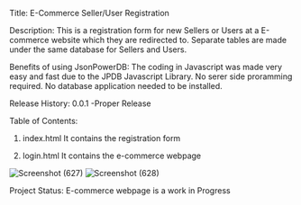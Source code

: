 Title: E-Commerce Seller/User Registration

Description: This is a registration form for new Sellers or Users at a E-commerce website which they are redirected to. Separate tables are made under the same database for Sellers and Users.

Benefits of using JsonPowerDB: The coding in Javascript was made very easy and fast due to the JPDB Javascript Library. No serer side proramming required. No database application needed to be installed.

Release History: 
0.0.1
-Proper Release

Table of Contents:
1. index.html
It contains the registration form

2. login.html
It contains the e-commerce webpage



![Screenshot (627)](https://user-images.githubusercontent.com/109333215/179224783-c950a436-079d-4acb-9a48-8e95d0fcbb39.png)
![Screenshot (628)](https://user-images.githubusercontent.com/109333215/179224786-ad08a20a-2fa7-48e8-9dbb-56da44fa1b88.png)

Project Status: E-commerce webpage is a work in Progress
